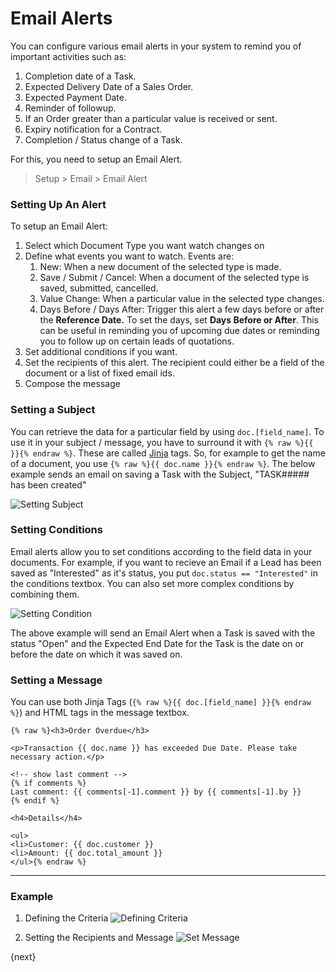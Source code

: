 # Email Alerts

You can configure various email alerts in your system to remind you of important activities such as:

1. Completion date of a Task.
2. Expected Delivery Date of a Sales Order.
3. Expected Payment Date.
4. Reminder of followup.
5. If an Order greater than a particular value is received or sent.
6. Expiry notification for a Contract.
7. Completion / Status change of a Task.

For this, you need to setup an Email Alert.

> Setup > Email > Email Alert

### Setting Up An Alert

To setup an Email Alert:

1. Select which Document Type you want watch changes on
2. Define what events you want to watch. Events are:
	1. New: When a new document of the selected type is made.
	2. Save / Submit / Cancel: When a document of the selected type is saved, submitted, cancelled.
	3. Value Change: When a particular value in the selected type changes.
	4. Days Before / Days After: Trigger this alert a few days before or after the **Reference Date.** To set the days, set **Days Before or After**. This can be useful in reminding you of upcoming due dates or reminding you to follow up on certain leads of quotations.
3. Set additional conditions if you want.
4. Set the recipients of this alert. The recipient could either be a field of the document or a list of fixed email ids.
5. Compose the message


### Setting a Subject
You can retrieve the data for a particular field by using `doc.[field_name]`. To use it in your subject / message, you have to surround it with `{% raw %}{{ }}{% endraw %}`. These are called [Jinja](http://jinja.pocoo.org/) tags. So, for example to get the name of a document, you use `{% raw %}{{ doc.name }}{% endraw %}`. The below example sends an email on saving a Task with the Subject, "TASK##### has been created"

<img class="screenshot" alt="Setting Subject" src="{{docs_base_url}}/assets/img/setup/email/email-alert-subject.png">

### Setting Conditions

Email alerts allow you to set conditions according to the field data in your documents. For example, if you want to recieve an Email if a Lead has been saved as "Interested" as it's status, you put `doc.status == "Interested"` in the conditions textbox. You can also set more complex conditions by combining them.

<img class="screenshot" alt="Setting Condition" src="{{docs_base_url}}/assets/img/setup/email/email-alert-condition.png">

The above example will send an Email Alert when a Task is saved with the status "Open" and the Expected End Date for the Task is the date on or before the date on which it was saved on.

### Setting a Message

You can use both Jinja Tags (`{% raw %}{{ doc.[field_name] }}{% endraw %}`) and HTML tags in the message textbox.

	{% raw %}<h3>Order Overdue</h3>

	<p>Transaction {{ doc.name }} has exceeded Due Date. Please take necessary action.</p>

	<!-- show last comment -->
	{% if comments %}
	Last comment: {{ comments[-1].comment }} by {{ comments[-1].by }}
	{% endif %}

	<h4>Details</h4>

	<ul>
	<li>Customer: {{ doc.customer }}
	<li>Amount: {{ doc.total_amount }}
	</ul>{% endraw %}

---

### Example

1. Defining the Criteria
    <img class="screenshot" alt="Defining Criteria" src="{{docs_base_url}}/assets/img/setup/email/email-alert-1.png">

1. Setting the Recipients and Message
    <img class="screenshot" alt="Set Message" src="{{docs_base_url}}/assets/img/setup/email/email-alert-2.png">

{next}
